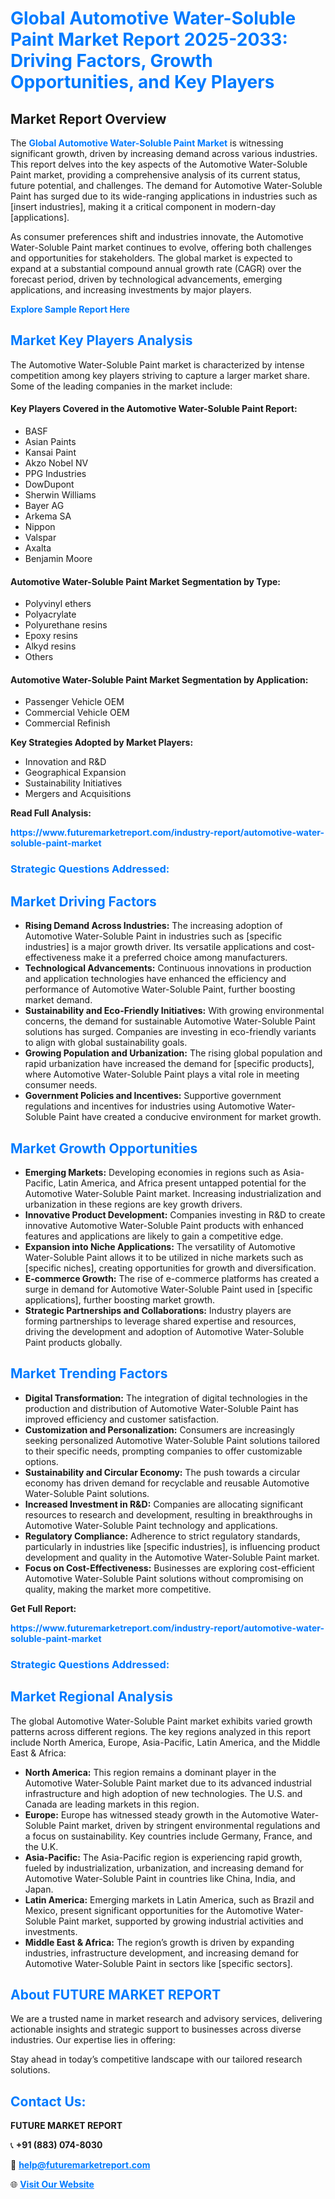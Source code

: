 <h1 style="color: #007BFF;">Global Automotive Water-Soluble Paint Market Report 2025-2033: Driving Factors, Growth Opportunities, and Key Players</h1>

<section id="overview">
<h2>Market Report Overview</h2>
<p>The <a href="https://www.futuremarketreport.com/industry-report/automotive-water-soluble-paint-market" style="color: #007BFF; text-decoration: none;"><strong>Global Automotive Water-Soluble Paint Market</strong></a> is witnessing significant growth, driven by increasing demand across various industries. This report delves into the key aspects of the Automotive Water-Soluble Paint market, providing a comprehensive analysis of its current status, future potential, and challenges. The demand for Automotive Water-Soluble Paint has surged due to its wide-ranging applications in industries such as [insert industries], making it a critical component in modern-day [applications].</p>
<p>As consumer preferences shift and industries innovate, the Automotive Water-Soluble Paint market continues to evolve, offering both challenges and opportunities for stakeholders. The global market is expected to expand at a substantial compound annual growth rate (CAGR) over the forecast period, driven by technological advancements, emerging applications, and increasing investments by major players.</p>
</section>

<section id="overview">
<p><a href="https://www.futuremarketreport.com/request-sample/reportId=114715" style="color: #007BFF; text-decoration: none;"><strong>Explore Sample Report Here</strong></a></p>
</section>

<section id="key-players">
<h2 style="color: #007BFF;">Market Key Players Analysis</h2>
<p>The Automotive Water-Soluble Paint market is characterized by intense competition among key players striving to capture a larger market share. Some of the leading companies in the market include:</p>
<h4>Key Players Covered in the Automotive Water-Soluble Paint Report:</h4>
<ul><li>BASF</li><li>Asian Paints</li><li>Kansai Paint</li><li>Akzo Nobel NV</li><li>PPG Industries</li><li>DowDupont</li><li>Sherwin Williams</li><li>Bayer AG</li><li>Arkema SA</li><li>Nippon</li><li>Valspar</li><li>Axalta</li><li>Benjamin Moore</li></ul>
<h4>Automotive Water-Soluble Paint Market Segmentation by Type:</h4>
<ul><li>Polyvinyl ethers</li><li>Polyacrylate</li><li>Polyurethane resins</li><li>Epoxy resins</li><li>Alkyd resins</li><li>Others</li></ul>

<h4>Automotive Water-Soluble Paint Market Segmentation by Application:</h4>
<ul><li>Passenger Vehicle OEM</li><li>Commercial Vehicle OEM</li><li>Commercial Refinish</li></ul>
<p><strong>Key Strategies Adopted by Market Players:</strong></p>
<ul>
<li>Innovation and R&D</li>
<li>Geographical Expansion</li>
<li>Sustainability Initiatives</li>
<li>Mergers and Acquisitions</li>
</ul>
</section>

<section>
<p><strong>Read Full Analysis: </strong></p><a href="https://www.futuremarketreport.com/industry-report/automotive-water-soluble-paint-market" style="color: #007BFF; text-decoration: none;"><strong>https://www.futuremarketreport.com/industry-report/automotive-water-soluble-paint-market</strong></a>
<h3 style="color: #007BFF;">Strategic Questions Addressed:</h3>
</section>

<section id="driving-factors">
<h2 style="color: #007BFF;">Market Driving Factors</h2>
<ul>
<li><strong>Rising Demand Across Industries:</strong> The increasing adoption of Automotive Water-Soluble Paint in industries such as [specific industries] is a major growth driver. Its versatile applications and cost-effectiveness make it a preferred choice among manufacturers.</li>
<li><strong>Technological Advancements:</strong> Continuous innovations in production and application technologies have enhanced the efficiency and performance of Automotive Water-Soluble Paint, further boosting market demand.</li>
<li><strong>Sustainability and Eco-Friendly Initiatives:</strong> With growing environmental concerns, the demand for sustainable Automotive Water-Soluble Paint solutions has surged. Companies are investing in eco-friendly variants to align with global sustainability goals.</li>
<li><strong>Growing Population and Urbanization:</strong> The rising global population and rapid urbanization have increased the demand for [specific products], where Automotive Water-Soluble Paint plays a vital role in meeting consumer needs.</li>
<li><strong>Government Policies and Incentives:</strong> Supportive government regulations and incentives for industries using Automotive Water-Soluble Paint have created a conducive environment for market growth.</li>
</ul>
</section>

<section id="growth-opportunities">
<h2 style="color: #007BFF;">Market Growth Opportunities</h2>
<ul>
<li><strong>Emerging Markets:</strong> Developing economies in regions such as Asia-Pacific, Latin America, and Africa present untapped potential for the Automotive Water-Soluble Paint market. Increasing industrialization and urbanization in these regions are key growth drivers.</li>
<li><strong>Innovative Product Development:</strong> Companies investing in R&D to create innovative Automotive Water-Soluble Paint products with enhanced features and applications are likely to gain a competitive edge.</li>
<li><strong>Expansion into Niche Applications:</strong> The versatility of Automotive Water-Soluble Paint allows it to be utilized in niche markets such as [specific niches], creating opportunities for growth and diversification.</li>
<li><strong>E-commerce Growth:</strong> The rise of e-commerce platforms has created a surge in demand for Automotive Water-Soluble Paint used in [specific applications], further boosting market growth.</li>
<li><strong>Strategic Partnerships and Collaborations:</strong> Industry players are forming partnerships to leverage shared expertise and resources, driving the development and adoption of Automotive Water-Soluble Paint products globally.</li>
</ul>
</section>

<section id="trending-factors">
<h2 style="color: #007BFF;">Market Trending Factors</h2>
<ul>
<li><strong>Digital Transformation:</strong> The integration of digital technologies in the production and distribution of Automotive Water-Soluble Paint has improved efficiency and customer satisfaction.</li>
<li><strong>Customization and Personalization:</strong> Consumers are increasingly seeking personalized Automotive Water-Soluble Paint solutions tailored to their specific needs, prompting companies to offer customizable options.</li>
<li><strong>Sustainability and Circular Economy:</strong> The push towards a circular economy has driven demand for recyclable and reusable Automotive Water-Soluble Paint solutions.</li>
<li><strong>Increased Investment in R&D:</strong> Companies are allocating significant resources to research and development, resulting in breakthroughs in Automotive Water-Soluble Paint technology and applications.</li>
<li><strong>Regulatory Compliance:</strong> Adherence to strict regulatory standards, particularly in industries like [specific industries], is influencing product development and quality in the Automotive Water-Soluble Paint market.</li>
<li><strong>Focus on Cost-Effectiveness:</strong> Businesses are exploring cost-efficient Automotive Water-Soluble Paint solutions without compromising on quality, making the market more competitive.</li>
</ul>
</section>

<section>
<p><strong>Get Full Report: </strong></p><a href="https://www.futuremarketreport.com/industry-report/automotive-water-soluble-paint-market" style="color: #007BFF; text-decoration: none;"><strong>https://www.futuremarketreport.com/industry-report/automotive-water-soluble-paint-market</strong></a>
<h3 style="color: #007BFF;">Strategic Questions Addressed:</h3>
</section>


<section id="regional-analysis">
<h2 style="color: #007BFF;">Market Regional Analysis</h2>
<p>The global Automotive Water-Soluble Paint market exhibits varied growth patterns across different regions. The key regions analyzed in this report include North America, Europe, Asia-Pacific, Latin America, and the Middle East & Africa:</p>
<ul>
<li><strong>North America:</strong> This region remains a dominant player in the Automotive Water-Soluble Paint market due to its advanced industrial infrastructure and high adoption of new technologies. The U.S. and Canada are leading markets in this region.</li>
<li><strong>Europe:</strong> Europe has witnessed steady growth in the Automotive Water-Soluble Paint market, driven by stringent environmental regulations and a focus on sustainability. Key countries include Germany, France, and the U.K.</li>
<li><strong>Asia-Pacific:</strong> The Asia-Pacific region is experiencing rapid growth, fueled by industrialization, urbanization, and increasing demand for Automotive Water-Soluble Paint in countries like China, India, and Japan.</li>
<li><strong>Latin America:</strong> Emerging markets in Latin America, such as Brazil and Mexico, present significant opportunities for the Automotive Water-Soluble Paint market, supported by growing industrial activities and investments.</li>
<li><strong>Middle East & Africa:</strong> The region’s growth is driven by expanding industries, infrastructure development, and increasing demand for Automotive Water-Soluble Paint in sectors like [specific sectors].</li>
</ul>
</section>

<footer>
<h2 style="color: #007BFF;">About FUTURE MARKET REPORT</h2>
<p>We are a trusted name in market research and advisory services, delivering actionable insights and strategic support to businesses across diverse industries. Our expertise lies in offering:</p>

<p>Stay ahead in today’s competitive landscape with our tailored research solutions.</p>

<h2 style="color: #007BFF;">Contact Us:</h2>
<p><strong>FUTURE MARKET REPORT</strong></p>
<p>📞 <strong>+91 (883) 074-8030</strong></p>
<p>📧 <strong><a href="mailto:help@futuremarketreport.com" style="color: #007BFF;">help@futuremarketreport.com</a></strong></p>
<p>🌐 <strong><a href="https://www.futuremarketreport.com/" style="color: #007BFF;">Visit Our Website</a></strong></p>
</footer>